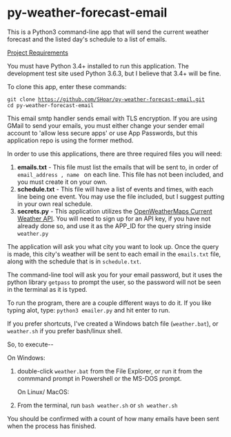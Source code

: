# py-weather-forecast-email
This is a Python3 command-line app that will send the current weather forecast and the listed day's schedule to  a list of emails.

<u>Project Requirements</u>

You must have Python 3.4+ installed to run this application. The development test site used Python 3.6.3, but I believe that 3.4+ will be fine.

To clone this app, enter these commands:

<code>git clone https://github.com/SHoar/py-weather-forecast-email.git
cd py-weather-forecast-email</code>

This email smtp handler sends email with TLS encryption.  If you are using GMail to send your emails, you must either change your sender email account to 'allow less secure apps'
or use App Passwords, but this application repo is using the former method.

In order to use this applications, there are three required files you will need:
<ol>
  <li><strong>emails.txt</strong> - This file must list the emails that will be sent to, in order of <code> email_address , name </code> on each line.  This file has not been included, and you must create it on your own.</li> 
  <li><strong>schedule.txt</strong> - This file will have a list of events and times, with each line being one event. You may use the file included, but I suggest putting in your own real schedule.</li>
  <li><strong>secrets.py</strong> - This application utilizes the <a href='http://openweathermap.org/current' target='_blank'>OpenWeatherMaps Current Weather API</a>.  You will need to sign up for an API key, if you have not already done so, and use it as the APP_ID for the query string inside <code>weather.py</code></li>
</ol>

The application will ask you what city you want to look up.  Once the query is made, this city's weather will be sent to each email in the <code>emails.txt</code> file, along with the schedule that is in <code>schedule.txt</code>.

The command-line tool will ask you for your email password, but it uses the python library <code>getpass</code> to prompt the user, so the password will not be seen in the terminal as it is typed.

To run the program, there are a couple different ways to do it. If you like typing alot, type: <code>python3 emailer.py</code> and hit enter to run.

If you prefer shortcuts, I've created a Windows batch file (<code>weather.bat</code>), or <code>weather.sh</code> if you prefer bash/linux shell.

So, to execute--

On Windows:
<ol>
  <li>double-click <code>weather.bat</code> from the File Explorer, or run it from the commmand prompt in Powershell or the MS-DOS prompt.</li>

On Linux/ MacOS:

  <li>From the terminal, run <code>bash weather.sh</code> or <code>sh weather.sh</code></li>
</ol>

You should be confirmed with a count of how many emails have been sent when the process has finished.